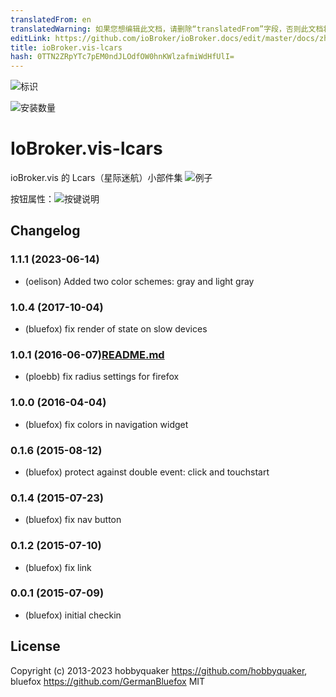 ```yaml
---
translatedFrom: en
translatedWarning: 如果您想编辑此文档，请删除“translatedFrom”字段，否则此文档将再次自动翻译
editLink: https://github.com/ioBroker/ioBroker.docs/edit/master/docs/zh-cn/adapterref/iobroker.vis-lcars/README.md
title: ioBroker.vis-lcars
hash: 0TTN2ZRpYTc7pEM0ndJLOdfOW0hnKWlzafmiWdHfUlI=
---
```

![标识](../../../en/adapterref/iobroker.vis-lcars/admin/lcars.png)

![安装数量](http://iobroker.live/badges/vis-lcars-stable.svg)

# IoBroker.vis-lcars
ioBroker.vis 的 Lcars（星际迷航）小部件集 ![例子](../../../en/adapterref/iobroker.vis-lcars/img/widgets.png)

按钮属性：![按键说明](../../../en/adapterref/iobroker.vis-lcars/widgets/lcars/img/buttons.jpg)

<!--

### **正在进行中** -->

## Changelog
### 1.1.1 (2023-06-14)
* (oelison) Added two color schemes: gray and light gray

### 1.0.4 (2017-10-04)
- (bluefox) fix render of state on slow devices

### 1.0.1 (2016-06-07)[README.md](..%2FioBroker.vis-hqwidgets%2FREADME.md)
- (ploebb) fix radius settings for firefox

### 1.0.0 (2016-04-04)
- (bluefox) fix colors in navigation widget

### 0.1.6 (2015-08-12)
- (bluefox) protect against double event: click and touchstart

### 0.1.4 (2015-07-23)
- (bluefox) fix nav button

### 0.1.2 (2015-07-10)
- (bluefox) fix link

### 0.0.1 (2015-07-09)
- (bluefox) initial checkin

## License
 Copyright (c) 2013-2023 hobbyquaker https://github.com/hobbyquaker, bluefox https://github.com/GermanBluefox
 MIT